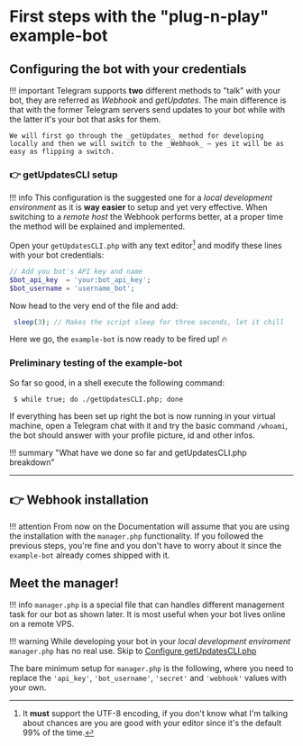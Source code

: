 # First steps with the "plug-n-play" example-bot

## Configuring the bot with your credentials


!!! important
    Telegram supports **two** different methods to "talk" with your bot, they are referred as _Webhook_ and _getUpdates_. The main difference is that with the former Telegram servers send updates to your bot while with the latter it's your bot that asks for them.

    We will first go through the _getUpdates_ method for developing locally and then we will switch to the _Webhook_ — yes it will be as easy as flipping a switch.


### :point_right: getUpdatesCLI setup

!!! info
    This configuration is the suggested one for a _local development environment_ as it is **way easier** to setup and yet very effective. When switching to a _remote host_ the Webhook performs better, at a proper time the method will be explained and implemented.


Open your `getUpdatesCLI.php` with any text editor[^1] and modify these lines with your bot credentials:

```php linenums="15"
// Add you bot's API key and name
$bot_api_key  = 'your:bot_api_key';
$bot_username = 'username_bot';
```



Now head to the very end of the file and add:

```php linenums="90"
 sleep(3); // Makes the script sleep for three seconds, let it chill
```

Here we go, the `example-bot` is now ready to be fired up! :fire:


### Preliminary testing of the example-bot

 So far so good, in a shell execute the following command:

```shell
 $ while true; do ./getUpdatesCLI.php; done
```

If everything has been set up right the bot is now running in your virtual machine, open a Telegram chat with it and try the basic command `/whoami`, the bot should answer with your profile picture, id and other infos.

!!! summary "What have we done so far and getUpdatesCLI.php breakdown"
    


 ---

## :point_right: Webhook installation

!!! attention
    From now on the Documentation will assume that you are using the installation with the `manager.php` functionality. If you followed the previous steps, you're fine and you don't have to worry about it since the `example-bot` already comes shipped with it.


## Meet the manager!

!!! info
    `manager.php` is a special file that can handles different management task for our bot as shown later. It is most useful when your bot lives online on a remote VPS.

!!! warning
    While developing your bot in your _local development enviroment_ `manager.php` has no real use.
    Skip to [Configure getUpdatesCLI.php](#configure-getupdatescli)

 The bare minimum setup for `manager.php` is the following, where you need to replace the `'api_key'`, `'bot_username'`, `'secret'` and `'webhook'` values with your own.




 [^1]: It **must** support the UTF-8 encoding, if you don't know what I'm talking about chances are you are good with your editor since it's the default 99% of the time.
